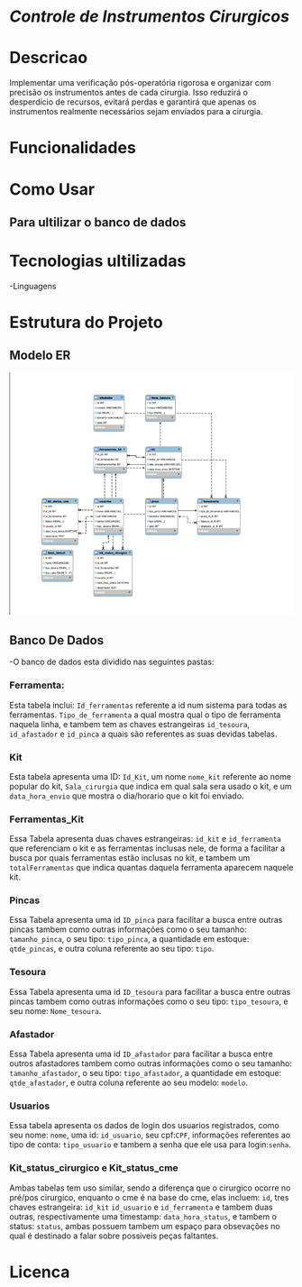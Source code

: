 # *Controle de Instrumentos Cirurgicos*

# Descricao
Implementar uma verificação pós-operatória rigorosa e organizar com precisão os instrumentos antes de cada cirurgia. Isso reduzirá o desperdício de recursos, evitará perdas e garantirá que apenas os instrumentos realmente necessários sejam enviados para a cirurgia.

# Funcionalidades


# Como Usar
## Para ultilizar o banco de dados

# Tecnologias ultilizadas 
-Linguagens

# Estrutura do Projeto
## Modelo ER
![ModeloSla](https://github.com/gutowo/C-I-C/blob/main/Captura%20de%20tela%202024-11-24%20125336.png)
## Banco De Dados
-O banco de dados esta dividido nas seguintes pastas:
### Ferramenta:
Esta tabela inclui: `Id_ferramentas` referente a id num sistema para todas as ferramentas. `Tipo_de_ferramenta` a qual mostra qual o tipo de ferramenta naquela linha, e tambem tem as chaves estrangeiras `id_tesoura`, `id_afastador` e `id_pinca` a quais são referentes as suas devidas tabelas.
### Kit
Esta tabela apresenta uma ID: `Id_Kit`, um nome `nome_kit` referente ao nome popular do kit, `Sala_cirurgia` que indica em qual sala sera usado o kit, e um `data_hora_envio` que mostra o dia/horario que o kit foi enviado.
### Ferramentas_Kit
Essa Tabela apresenta duas chaves estrangeiras: `id_kit` e `id_ferramenta` que referenciam o kit e as ferramentas inclusas nele, de forma a facilitar a busca por quais ferramentas estão inclusas no kit, e tambem um `totalFerramentas` que indica quantas daquela ferramenta aparecem naquele kit.
### Pincas
Essa Tabela apresenta uma id `ID_pinca` para facilitar a busca entre outras pincas tambem como outras informações como o seu tamanho: `tamanho_pinca`, o seu tipo: `tipo_pinca`, a quantidade em estoque: `qtde_pincas`, e outra coluna referente ao seu tipo: `tipo`.
### Tesoura
Essa Tabela apresenta uma id `ID_tesoura` para facilitar a busca entre outras pincas tambem como outras informações como o seu tipo: `tipo_tesoura`, e seu nome: `Nome_tesoura`.
### Afastador
Essa Tabela apresenta uma id `ID_afastador` para facilitar a busca entre outros afastadores tambem como outras informações como o seu tamanho: `tamanho_afastador`, o seu tipo: `tipo_afastador`, a quantidade em estoque: `qtde_afastador`, e outra coluna referente ao seu modelo: `modelo`.
### Usuarios
Essa tabela apresenta os dados de login dos usuarios registrados, como seu nome: `nome`, uma id: `id_usuario`, seu cpf:`CPF`, informações referentes ao tipo de conta: `tipo_usuario` e tambem a senha que ele usa para login:`senha`.   
### Kit_status_cirurgico e Kit_status_cme
Ambas tabelas tem uso similar, sendo a diferença que o cirurgico ocorre no pré/pos cirurgico, enquanto o cme é na base do cme, elas incluem: `id`, tres chaves estrangeira: `id_kit` `id_usuario` e `id_ferramenta` e tambem duas outras, respectivamente uma timestamp: `data_hora_status`, e tambem o status: `status`, ambas possuem tambem um espaço para obsevações no qual é destinado a falar sobre possiveis peças faltantes.
# Licenca
